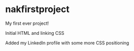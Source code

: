 # nakfirstproject

My first ever project!

Initial HTML and linking CSS

Added my LinkedIn profile with some more CSS positioning
